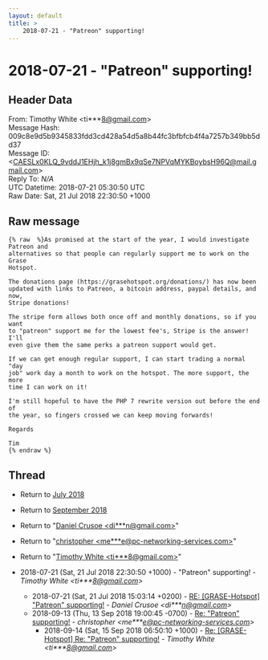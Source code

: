 ```yaml
---
layout: default
title: >
    2018-07-21 - "Patreon" supporting!
---
```


# 2018-07-21 - "Patreon" supporting!

## Header Data

From: Timothy White \<ti***8@gmail.com\><br>
Message Hash: 009c8e9d5b9345833fdd3cd428a54d5a8b44fc3bfbfcb4f4a7257b349bb5dd37<br>
Message ID: \<CAESLx0KLQ_9vddJ1EHjh_k1j8gmBx9qSe7NPVqMYKBoybsH96Q@mail.gmail.com\><br>
Reply To: _N/A_<br>
UTC Datetime: 2018-07-21 05:30:50 UTC<br>
Raw Date: Sat, 21 Jul 2018 22:30:50 +1000<br>

## Raw message

```
{% raw  %}As promised at the start of the year, I would investigate Patreon and
alternatives so that people can regularly support me to work on the Grase
Hotspot.

The donations page (https://grasehotspot.org/donations/) has now been
updated with links to Patreon, a bitcoin address, paypal details, and now,
Stripe donations!

The stripe form allows both once off and monthly donations, so if you want
to "patreon" support me for the lowest fee's, Stripe is the answer! I'll
even give them the same perks a patreon support would get.

If we can get enough regular support, I can start trading a normal "day
job" work day a month to work on the hotspot. The more support, the more
time I can work on it!

I'm still hopeful to have the PHP 7 rewrite version out before the end of
the year, so fingers crossed we can keep moving forwards!

Regards

Tim
{% endraw %}
```

## Thread

+ Return to [July 2018](/archive/2018/07)
+ Return to [September 2018](/archive/2018/09)

+ Return to "[Daniel Crusoe <di***n<span>@</span>gmail.com>](/authors/di___n_at_gmail_com)"
+ Return to "[christopher <me***e<span>@</span>pc-networking-services.com>](/authors/me___e_at_pcnetworkingservices_com)"
+ Return to "[Timothy White <ti***8<span>@</span>gmail.com>](/authors/ti___8_at_gmail_com)"

+ 2018-07-21 (Sat, 21 Jul 2018 22:30:50 +1000) - "Patreon" supporting! - _Timothy White \<ti***8@gmail.com\>_
  + 2018-07-21 (Sat, 21 Jul 2018 15:03:14 +0200) - [RE: [GRASE-Hotspot] "Patreon" supporting!](/archive/2018/07/0145f96d4bd1b5d63ebfbdd11c10951cb63272a711645f2ce1f621d18a0a617b) - _Daniel Crusoe \<di***n@gmail.com\>_
  + 2018-09-13 (Thu, 13 Sep 2018 19:00:45 -0700) - [Re: "Patreon" supporting!](/archive/2018/09/a12ecc69f5ebed58bb613db9eb8ed67491a8b88837224535eed1941f92ce9448) - _christopher \<me***e@pc-networking-services.com\>_
    + 2018-09-14 (Sat, 15 Sep 2018 06:50:10 +1000) - [Re: [GRASE-Hotspot] Re: "Patreon" supporting!](/archive/2018/09/a4455e596191d01146bc8d2e4ccb38cee5086701efcd6698fcb3f29ee1a53ec3) - _Timothy White \<ti***8@gmail.com\>_

